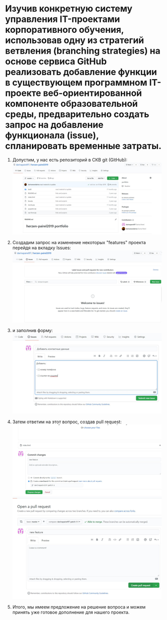 # Изучив конкретную систему управления IT-проектами корпоративного обучения, использовав одну из стратегий ветвления (branching strategies) на основе сервиса GitHub реализовать добавление функции в существующем программном IT-проекте веб-ориентированной компоненте образовательной среды, предварительно создать запрос на добавление функционала (issue), спланировать временные затраты. 

1. Допустим, у нас есть репозиторий в СКВ git (GitHub):
![project](1.jpg)

2. Создадим запрос на изменение некоторых "features" проекта перейдя на вкладку Issues:
![issues](2.jpg)

3. и заполнив форму:
![issue form](3.jpg)

4. Затем ответим на этот вопрос, создав pull request:
![creating new pull request](4.jpg)
![new pull request](5.jpg)

5. Итого, мы имеем предложение на решение вопроса и можем принять уже готовое дополнение для нашего проекта.

